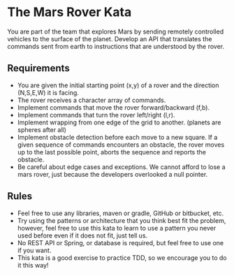 # The Mars Rover Kata
You are part of the team that explores Mars by sending remotely controlled vehicles to the surface of the planet. Develop an API that translates the commands sent from earth to instructions that are understood by the rover.

## Requirements
  * You are given the initial starting point (x,y) of a rover and the direction (N,S,E,W) it is facing.
  * The rover receives a character array of commands.
  * Implement commands that move the rover forward/backward (f,b).
  * Implement commands that turn the rover left/right (l,r).
  * Implement wrapping from one edge of the grid to another. (planets are spheres after all)
  * Implement obstacle detection before each move to a new square. If a given sequence of commands encounters an obstacle, the rover moves up to the last possible point, aborts the sequence and reports the obstacle.
  * Be careful about edge cases and exceptions. We cannot afford to lose a mars rover, just because the developers overlooked a null pointer.
  
## Rules
  * Feel free to use any libraries, maven or gradle, GitHub or bitbucket, etc.
  * Try using the patterns or architecture that you think best fit the problem, however, feel free to use this kata to learn to use a pattern you never used before even if it does not fit, just tell us.
  * No REST API or Spring, or database is required, but feel free to use one if you want.
  * This kata is a good exercise to practice TDD, so we encourage you to do it this way!
